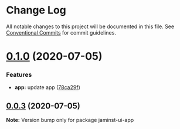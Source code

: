 # Change Log

All notable changes to this project will be documented in this file.
See [Conventional Commits](https://conventionalcommits.org) for commit guidelines.

# [0.1.0](https://github.com/sirjaminwong/jamin-monorepo/compare/jaminst-ui-app@0.0.3...jaminst-ui-app@0.1.0) (2020-07-05)


### Features

* **app:** update app ([78ca29f](https://github.com/sirjaminwong/jamin-monorepo/commit/78ca29f3bb3ccd98e43cc585c1cbc818c887f529))





## [0.0.3](https://github.com/sirjaminwong/jamin-monorepo/compare/jaminst-ui-app@0.0.2...jaminst-ui-app@0.0.3) (2020-07-05)

**Note:** Version bump only for package jaminst-ui-app
